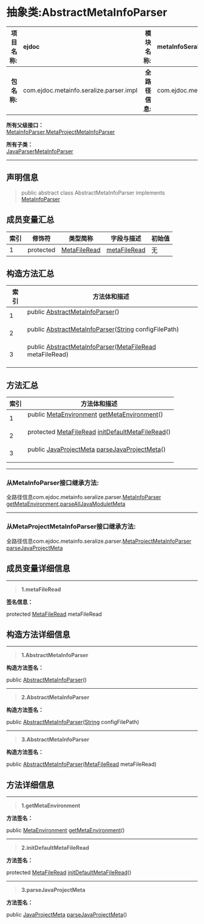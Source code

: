 # 抽象类:AbstractMetaInfoParser

|  **项目名称:**    |  ejdoc    |   **模块名称:**   |metaInfoSeralize|
| ----: | :---- | ----: |:---- |
|   **包名称:**   |  com.ejdoc.metainfo.seralize.parser.impl    |   **全路径信息:**   |com.ejdoc.metainfo.seralize.parser.impl.AbstractMetaInfoParser|











**所有父级接口：**  
[MetaInfoParser](/metaInfoSeralize/com/ejdoc/metainfo/seralize/parser/MetaInfoParser.md),[MetaProjectMetaInfoParser](/metaInfoSeralize/com/ejdoc/metainfo/seralize/parser/MetaProjectMetaInfoParser.md)

**所有子类：**  
[JavaParserMetaInfoParser](/metaInfoSeralize/com/ejdoc/metainfo/seralize/parser/impl/javaparser/JavaParserMetaInfoParser.md)





---

## 声明信息

> public abstract class AbstractMetaInfoParser   implements [MetaInfoParser](/metaInfoSeralize/com/ejdoc/metainfo/seralize/parser/MetaInfoParser.md)   








## 成员变量汇总

|   索引  |   修饰符  |    类型简称  |   字段与描述   |   初始值   |
| ---- | ---- | ---- | ---- | ---- |
|1|protected |[MetaFileRead](/metaInfoSeralize/com/ejdoc/metainfo/seralize/resource/MetaFileRead.md)|[metaFileRead](#metafileread)<br/>|无|




## 构造方法汇总

|   索引  |    方法体和描述   |
| ---- | ---- |
|1|public  [AbstractMetaInfoParser](#abstractmetainfoparser)()   <br/><br/>|
|2|public  [AbstractMetaInfoParser](#abstractmetainfoparser-string)([String](https://docs.oracle.com/javase/8/docs/api/java/lang/String.html?is-external=true) configFilePath)   <br/><br/>|
|3|public  [AbstractMetaInfoParser](#abstractmetainfoparser-metafileread)([MetaFileRead](/metaInfoSeralize/com/ejdoc/metainfo/seralize/resource/MetaFileRead.md) metaFileRead)   <br/><br/>|


## 方法汇总

|   索引  |    方法体和描述   |
| ---- | ---- |
|1|public [MetaEnvironment](/metaInfoSeralize/com/ejdoc/metainfo/seralize/env/MetaEnvironment.md) [getMetaEnvironment](#getmetaenvironment)()   <br/><br/>|
|2|protected [MetaFileRead](/metaInfoSeralize/com/ejdoc/metainfo/seralize/resource/MetaFileRead.md) [initDefaultMetaFileRead](#initdefaultmetafileread)()   <br/><br/>|
|3|public [JavaProjectMeta](/metaInfoSeralize/com/ejdoc/metainfo/seralize/model/JavaProjectMeta.md) [parseJavaProjectMeta](#parsejavaprojectmeta)()   <br/><br/>|




---

### 从MetaInfoParser接口继承方法:

全路径信息com.ejdoc.metainfo.seralize.parser.[MetaInfoParser](/metaInfoSeralize/com/ejdoc/metainfo/seralize/parser/MetaInfoParser.md)  
[getMetaEnvironment](/metaInfoSeralize/com/ejdoc/metainfo/seralize/parser/MetaInfoParser.md#getMetaEnvironment),[parseAllJavaModuletMeta](/metaInfoSeralize/com/ejdoc/metainfo/seralize/parser/MetaInfoParser.md#parseAllJavaModuletMeta)

---

### 从MetaProjectMetaInfoParser接口继承方法:

全路径信息com.ejdoc.metainfo.seralize.parser.[MetaProjectMetaInfoParser](/metaInfoSeralize/com/ejdoc/metainfo/seralize/parser/MetaProjectMetaInfoParser.md)  
[parseJavaProjectMeta](/metaInfoSeralize/com/ejdoc/metainfo/seralize/parser/MetaProjectMetaInfoParser.md#parseJavaProjectMeta)

## 成员变量详细信息


---

> **1.<span id="metafileread">metaFileRead</span>**

**签名信息：** 

  protected  [MetaFileRead](/metaInfoSeralize/com/ejdoc/metainfo/seralize/resource/MetaFileRead.md)  metaFileRead 






## 构造方法详细信息


---

> **1.<span id="abstractmetainfoparser">AbstractMetaInfoParser</span>**

**构造方法签名：** 

  public  [AbstractMetaInfoParser](#abstractmetainfoparser)()   








---

> **2.<span id="abstractmetainfoparser-string">AbstractMetaInfoParser</span>**

**构造方法签名：** 

  public  [AbstractMetaInfoParser](#abstractmetainfoparser-string)([String](https://docs.oracle.com/javase/8/docs/api/java/lang/String.html?is-external=true) configFilePath)   








---

> **3.<span id="abstractmetainfoparser-metafileread">AbstractMetaInfoParser</span>**

**构造方法签名：** 

  public  [AbstractMetaInfoParser](#abstractmetainfoparser-metafileread)([MetaFileRead](/metaInfoSeralize/com/ejdoc/metainfo/seralize/resource/MetaFileRead.md) metaFileRead)   








## 方法详细信息


---

> **1.<span id="getmetaenvironment">getMetaEnvironment</span>**

**方法签名：** 

  public [MetaEnvironment](/metaInfoSeralize/com/ejdoc/metainfo/seralize/env/MetaEnvironment.md) [getMetaEnvironment](#getmetaenvironment)()   










---

> **2.<span id="initdefaultmetafileread">initDefaultMetaFileRead</span>**

**方法签名：** 

  protected [MetaFileRead](/metaInfoSeralize/com/ejdoc/metainfo/seralize/resource/MetaFileRead.md) [initDefaultMetaFileRead](#initdefaultmetafileread)()   










---

> **3.<span id="parsejavaprojectmeta">parseJavaProjectMeta</span>**

**方法签名：** 

  public [JavaProjectMeta](/metaInfoSeralize/com/ejdoc/metainfo/seralize/model/JavaProjectMeta.md) [parseJavaProjectMeta](#parsejavaprojectmeta)()   









